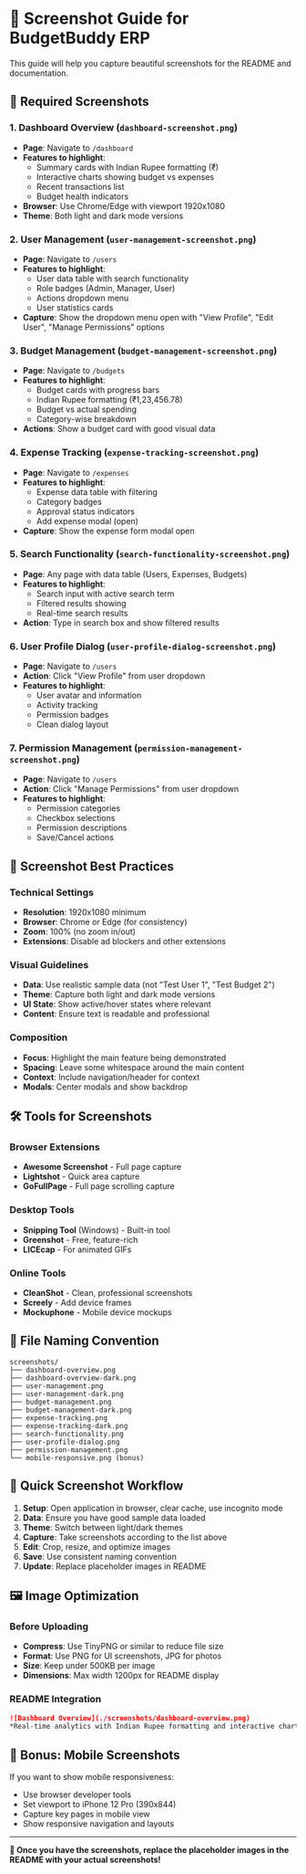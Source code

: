 # 📸 Screenshot Guide for BudgetBuddy ERP

This guide will help you capture beautiful screenshots for the README and documentation.

## 🎯 Required Screenshots

### 1. **Dashboard Overview** (`dashboard-screenshot.png`)
- **Page**: Navigate to `/dashboard`
- **Features to highlight**:
  - Summary cards with Indian Rupee formatting (₹)
  - Interactive charts showing budget vs expenses
  - Recent transactions list
  - Budget health indicators
- **Browser**: Use Chrome/Edge with viewport 1920x1080
- **Theme**: Both light and dark mode versions

### 2. **User Management** (`user-management-screenshot.png`)
- **Page**: Navigate to `/users`
- **Features to highlight**:
  - User data table with search functionality
  - Role badges (Admin, Manager, User)
  - Actions dropdown menu
  - User statistics cards
- **Capture**: Show the dropdown menu open with "View Profile", "Edit User", "Manage Permissions" options

### 3. **Budget Management** (`budget-management-screenshot.png`)
- **Page**: Navigate to `/budgets`
- **Features to highlight**:
  - Budget cards with progress bars
  - Indian Rupee formatting (₹1,23,456.78)
  - Budget vs actual spending
  - Category-wise breakdown
- **Actions**: Show a budget card with good visual data

### 4. **Expense Tracking** (`expense-tracking-screenshot.png`)
- **Page**: Navigate to `/expenses`
- **Features to highlight**:
  - Expense data table with filtering
  - Category badges
  - Approval status indicators
  - Add expense modal (open)
- **Capture**: Show the expense form modal open

### 5. **Search Functionality** (`search-functionality-screenshot.png`)
- **Page**: Any page with data table (Users, Expenses, Budgets)
- **Features to highlight**:
  - Search input with active search term
  - Filtered results showing
  - Real-time search results
- **Action**: Type in search box and show filtered results

### 6. **User Profile Dialog** (`user-profile-dialog-screenshot.png`)
- **Page**: Navigate to `/users`
- **Action**: Click "View Profile" from user dropdown
- **Features to highlight**:
  - User avatar and information
  - Activity tracking
  - Permission badges
  - Clean dialog layout

### 7. **Permission Management** (`permission-management-screenshot.png`)
- **Page**: Navigate to `/users`
- **Action**: Click "Manage Permissions" from user dropdown
- **Features to highlight**:
  - Permission categories
  - Checkbox selections
  - Permission descriptions
  - Save/Cancel actions

## 🎨 Screenshot Best Practices

### **Technical Settings**
- **Resolution**: 1920x1080 minimum
- **Browser**: Chrome or Edge (for consistency)
- **Zoom**: 100% (no zoom in/out)
- **Extensions**: Disable ad blockers and other extensions

### **Visual Guidelines**
- **Data**: Use realistic sample data (not "Test User 1", "Test Budget 2")
- **Theme**: Capture both light and dark mode versions
- **UI State**: Show active/hover states where relevant
- **Content**: Ensure text is readable and professional

### **Composition**
- **Focus**: Highlight the main feature being demonstrated
- **Spacing**: Leave some whitespace around the main content
- **Context**: Include navigation/header for context
- **Modals**: Center modals and show backdrop

## 🛠️ Tools for Screenshots

### **Browser Extensions**
- **Awesome Screenshot** - Full page capture
- **Lightshot** - Quick area capture
- **GoFullPage** - Full page scrolling capture

### **Desktop Tools**
- **Snipping Tool** (Windows) - Built-in tool
- **Greenshot** - Free, feature-rich
- **LICEcap** - For animated GIFs

### **Online Tools**
- **CleanShot** - Clean, professional screenshots
- **Screely** - Add device frames
- **Mockuphone** - Mobile device mockups

## 📝 File Naming Convention

```
screenshots/
├── dashboard-overview.png
├── dashboard-overview-dark.png
├── user-management.png
├── user-management-dark.png
├── budget-management.png
├── budget-management-dark.png
├── expense-tracking.png
├── expense-tracking-dark.png
├── search-functionality.png
├── user-profile-dialog.png
├── permission-management.png
└── mobile-responsive.png (bonus)
```

## 🚀 Quick Screenshot Workflow

1. **Setup**: Open application in browser, clear cache, use incognito mode
2. **Data**: Ensure you have good sample data loaded
3. **Theme**: Switch between light/dark themes
4. **Capture**: Take screenshots according to the list above
5. **Edit**: Crop, resize, and optimize images
6. **Save**: Use consistent naming convention
7. **Update**: Replace placeholder images in README

## 🖼️ Image Optimization

### **Before Uploading**
- **Compress**: Use TinyPNG or similar to reduce file size
- **Format**: Use PNG for UI screenshots, JPG for photos
- **Size**: Keep under 500KB per image
- **Dimensions**: Max width 1200px for README display

### **README Integration**
```markdown
![Dashboard Overview](./screenshots/dashboard-overview.png)
*Real-time analytics with Indian Rupee formatting and interactive charts*
```

## 📱 Bonus: Mobile Screenshots

If you want to show mobile responsiveness:
- Use browser developer tools
- Set viewport to iPhone 12 Pro (390x844)
- Capture key pages in mobile view
- Show responsive navigation and layouts

---

**🎉 Once you have the screenshots, replace the placeholder images in the README with your actual screenshots!**